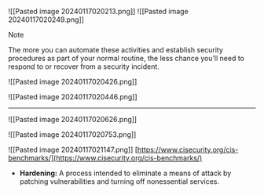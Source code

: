 ![[Pasted image 20240117020213.png]]
![[Pasted image 20240117020249.png]]

>[!Note]
>The more you can automate these activities and establish security procedures as part of your normal routine, the less chance you’ll need to respond to or recover from a security incident.

![[Pasted image 20240117020426.png]]

![[Pasted image 20240117020446.png]]


---

![[Pasted image 20240117020626.png]]

![[Pasted image 20240117020753.png]]

![[Pasted image 20240117021147.png]]
[https://www.cisecurity.org/cis-benchmarks/](https://www.cisecurity.org/cis-benchmarks/)

- **Hardening:** A process intended to eliminate a means of attack by patching vulnerabilities and turning off nonessential services.

